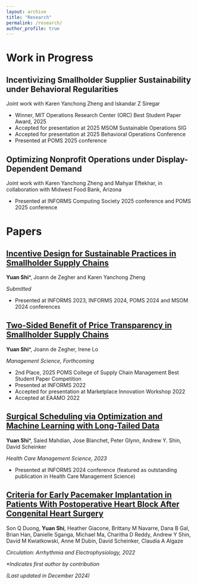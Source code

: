 ```yaml
---
layout: archive
title: "Research"
permalink: /research/
author_profile: true
---
```


Work in Progress
======
## Incentivizing Smallholder Supplier Sustainability under Behavioral Regularities
Joint work with Karen Yanchong Zheng and Iskandar Z Siregar
* Winner, MIT Operations Research Center (ORC) Best Student Paper Award, 2025
* Accepted for presentation at 2025 MSOM Sustainable Operations SIG
* Accepted for presentation at 2025 Behavioral Operations Conference
* Presented at POMS 2025 conference

## Optimizing Nonprofit Operations under Display-Dependent Demand
Joint work with Karen Yanchong Zheng and Mahyar Eftekhar, in collaboration with Midwest Food Bank, Arizona
* Presented at INFORMS Computing Society 2025 conference and POMS 2025 conference


Papers
======
## [Incentive Design for Sustainable Practices in Smallholder Supply Chains](https://papers.ssrn.com/sol3/papers.cfm?abstract_id=5039053)
**Yuan Shi***, Joann de Zegher and Karen Yanchong Zheng

_Submitted_

* Presented at INFORMS 2023, INFORMS 2024, POMS 2024 and MSOM 2024 conferences

## [Two-Sided Benefit of Price Transparency in Smallholder Supply Chains](https://papers.ssrn.com/sol3/papers.cfm?abstract_id=4052928)
**Yuan Shi***, Joann de Zegher, Irene Lo

_Management Science, Forthcoming_

* 2nd Place, 2025 POMS College of Supply Chain Management Best Student Paper Competition
* Presented at INFORMS 2022
* Accepted for presentation at Marketplace Innovation Workshop 2022
* Accepted at EAAMO 2022
  
## [Surgical Scheduling via Optimization and Machine Learning with Long-Tailed Data](https://arxiv.org/abs/2202.06383)
**Yuan Shi***, Saied Mahdian, Jose Blanchet, Peter Glynn, Andrew Y. Shin, David Scheinker

_Health Care Management Science, 2023_

* Presented at INFORMS 2024 conference (featured as outstanding publication in Health Care Management Science)

## [Criteria for Early Pacemaker Implantation in Patients With Postoperative Heart Block After Congenital Heart Surgery](https://www.ahajournals.org/doi/full/10.1161/CIRCEP.122.011145)
Son Q Duong, **Yuan Shi**, Heather Giacone, Brittany M Navarre, Dana B Gal, Brian Han, Danielle Sganga, Michael Ma, Charitha D Reddy, Andrew Y Shin, David M Kwiatkowski, Anne M Dubin, David Scheinker, Claudia A Algaze

_Circulation: Arrhythmia and Electrophysiology, 2022_



_*Indicates first author by contribution_

_(Last updated in December 2024)_

